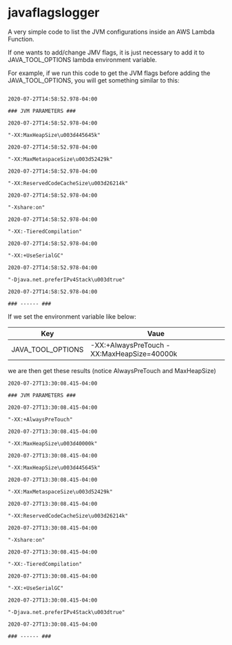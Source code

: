 # javaflagslogger

A very simple code to list the JVM configurations inside an AWS Lambda Function.

If one wants to add/change JMV flags, it is just necessary to add it to JAVA_TOOL_OPTIONS lambda environment variable.

For example, if we run this code to get the JVM flags before adding the JAVA_TOOL_OPTIONS, you will get something similar to this:

~~~
	
2020-07-27T14:58:52.978-04:00
	
### JVM PARAMETERS ###
	
2020-07-27T14:58:52.978-04:00
	
"-XX:MaxHeapSize\u003d445645k"
	
2020-07-27T14:58:52.978-04:00
	
"-XX:MaxMetaspaceSize\u003d52429k"
	
2020-07-27T14:58:52.978-04:00
	
"-XX:ReservedCodeCacheSize\u003d26214k"
	
2020-07-27T14:58:52.978-04:00
	
"-Xshare:on"
	
2020-07-27T14:58:52.978-04:00
	
"-XX:-TieredCompilation"
	
2020-07-27T14:58:52.978-04:00
	
"-XX:+UseSerialGC"
	
2020-07-27T14:58:52.978-04:00
	
"-Djava.net.preferIPv4Stack\u003dtrue"
	
2020-07-27T14:58:52.978-04:00
	
### ------ ###
~~~


If we set the environment variable like below:

Key | Vaue 
----|------
JAVA_TOOL_OPTIONS | -XX:+AlwaysPreTouch -XX:MaxHeapSize=40000k


we are then get these results (notice AlwaysPreTouch and MaxHeapSize)

~~~
2020-07-27T13:30:08.415-04:00
	
### JVM PARAMETERS ###
	
2020-07-27T13:30:08.415-04:00
	
"-XX:+AlwaysPreTouch"
	
2020-07-27T13:30:08.415-04:00
	
"-XX:MaxHeapSize\u003d40000k"
	
2020-07-27T13:30:08.415-04:00
	
"-XX:MaxHeapSize\u003d445645k"
	
2020-07-27T13:30:08.415-04:00
	
"-XX:MaxMetaspaceSize\u003d52429k"
	
2020-07-27T13:30:08.415-04:00
	
"-XX:ReservedCodeCacheSize\u003d26214k"
	
2020-07-27T13:30:08.415-04:00
	
"-Xshare:on"
	
2020-07-27T13:30:08.415-04:00
	
"-XX:-TieredCompilation"
	
2020-07-27T13:30:08.415-04:00
	
"-XX:+UseSerialGC"
	
2020-07-27T13:30:08.415-04:00
	
"-Djava.net.preferIPv4Stack\u003dtrue"
	
2020-07-27T13:30:08.415-04:00
	
### ------ ###
~~~
